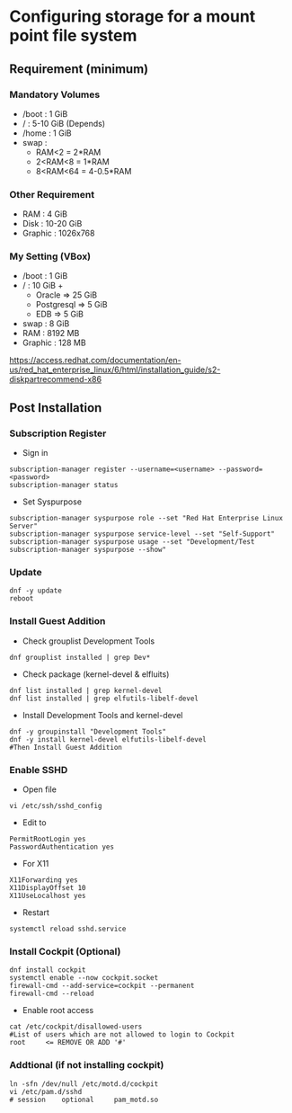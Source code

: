 # Configuring storage for a mount point file system
## Requirement (minimum)
### Mandatory Volumes
  - /boot    : 1 GiB
  - /        : 5-10 GiB (Depends)
  - /home    : 1 GiB
  - swap    :
  	- RAM<2 		= 2*RAM
    - 2<RAM<8 	= 1*RAM
    - 8<RAM<64 	= 4-0.5*RAM  
<!--
### Recommended
  - /boot/efi   : 200 MiB
  - PRep        : 8 MiB
### Additional
  - /usr    : 10 GiB
  - /var    : 5-10 GiB (?)
  - /tmp    : 5 GiB
### for ORALCE
  - /u01    : 22 GiB
### for PostgreSQL
  - /var/lib/pgsql/data : 1 GiB
-->
### Other Requirement
- RAM : 4 GiB
- Disk : 10-20 GiB
- Graphic : 1026x768
### My Setting (VBox)
  - /boot  : 1 GiB <!--   - /home  : 500 MiB -->
  - /      : 10 GiB +
    - Oracle      => 25 GiB
    - Postgresql  => 5 GiB
    - EDB         => 5 GiB
  - swap  : 8 GiB
  -  RAM : 8192 MB
  -  Graphic : 128 MB

https://access.redhat.com/documentation/en-us/red_hat_enterprise_linux/6/html/installation_guide/s2-diskpartrecommend-x86
## Post Installation
### Subscription Register
- Sign in
```
subscription-manager register --username=<username> --password=<password>
subscription-manager status
```
- Set Syspurpose
```
subscription-manager syspurpose role --set "Red Hat Enterprise Linux Server"
subscription-manager syspurpose service-level --set "Self-Support"
subscription-manager syspurpose usage --set "Development/Test
subscription-manager syspurpose --show"
```
### Update
```
dnf -y update
reboot
```
### Install Guest Addition
- Check grouplist Development Tools
```
dnf grouplist installed | grep Dev*
```
- Check package (kernel-devel & elfluits)
```
dnf list installed | grep kernel-devel
dnf list installed | grep elfutils-libelf-devel
```
- Install Development Tools and kernel-devel 
```
dnf -y groupinstall "Development Tools"
dnf -y install kernel-devel elfutils-libelf-devel
#Then Install Guest Addition
```
### Enable SSHD
- Open file
```
vi /etc/ssh/sshd_config
```
- Edit to
```
PermitRootLogin yes
PasswordAuthentication yes
```
- For X11
```
X11Forwarding yes
X11DisplayOffset 10
X11UseLocalhost yes
```
- Restart
```
systemctl reload sshd.service
```
### Install Cockpit (Optional)
```
dnf install cockpit
systemctl enable --now cockpit.socket
firewall-cmd --add-service=cockpit --permanent
firewall-cmd --reload
```
- Enable root access
```
cat /etc/cockpit/disallowed-users
#List of users which are not allowed to login to Cockpit
root     <= REMOVE OR ADD '#'
```
### Addtional (if not installing cockpit)
```
ln -sfn /dev/null /etc/motd.d/cockpit
vi /etc/pam.d/sshd
# session    optional     pam_motd.so
```
